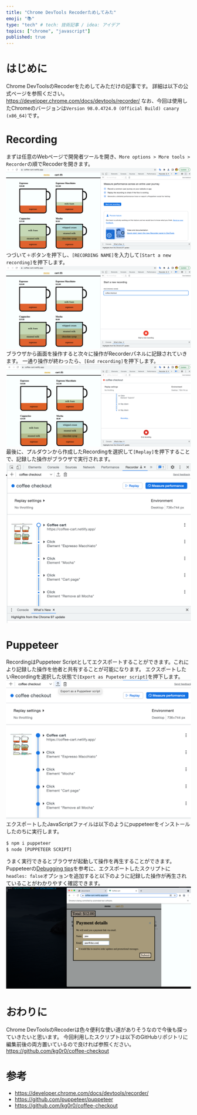 ```yaml
---
title: "Chrome DevTools Recoderためしてみた"
emoji: "📚"
type: "tech" # tech: 技術記事 / idea: アイデア
topics: ["chrome", "javascript"]
published: true
---
```

# はじめに
Chrome DevToolsのRecoderをためしてみただけの記事です。
詳細は以下の公式ページを参照ください。
https://developer.chrome.com/docs/devtools/recorder/
なお、今回は使用したChromeのバージョンは``Version 98.0.4724.0 (Official Build) canary (x86_64)``です。

# Recording
まずは任意のWebページで開発者ツールを開き、``More options > More tools > Recorder``の順でRecoderを開きます。
![](/images/7fecaa3de95afa/recorder.png)
つづいて``＋``ボタンを押下し、``[RECORDING NAME]``を入力して``[Start a new recording]``を押下します。
![](/images/7fecaa3de95afa/start_recording.png)
ブラウザから画面を操作すると次々に操作がRecorderパネルに記録されていきます。
一通り操作が終わったら、``[End recording]``を押下します。
![](/images/7fecaa3de95afa/end_recording.png)
最後に、プルダウンから作成したRecordingを選択して``[Replay]``を押下することで、記録した操作がブラウザで実行されます。
![](/images/7fecaa3de95afa/rename.png)

# Puppeteer
RecordingはPuppeteer Scriptとしてエクスポートすることができます。これにより記録した操作を他者と共有することが可能になります。
エクスポートしたいRecordingを選択した状態で``[Export as Pupeteer script]``を押下します。
![](/images/7fecaa3de95afa/export.png)
エクスポートしたJavaScriptファイルは以下のようにpuppeteerをインストールしたのちに実行します。
```bash
$ npm i puppeteer
$ node [PUPPETEER SCRIPT]
```
うまく実行できるとブラウザが起動して操作を再生することができます。
Puppeteerの[Debugging tips](https://github.com/puppeteer/puppeteer#debugging-tips)を参考に、エクスポートしたスクリプトに``headles: false``オプションを追加すると以下のように記録した操作が再生されていることがわかりやすく確認できます。
![](/images/7fecaa3de95afa/script.png)

# おわりに
Chrome DevToolsのRecoderは色々便利な使い道がありそうなので今後も探っていきたいと思います。
今回利用したスクリプトは以下のGitHubリポジトリに編集前後の両方置いているので良ければ参照ください。
https://github.com/kg0r0/coffee-checkout

# 参考
- https://developer.chrome.com/docs/devtools/recorder/
- https://github.com/puppeteer/puppeteer
- https://github.com/kg0r0/coffee-checkout